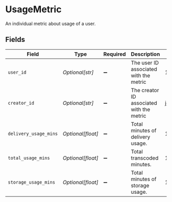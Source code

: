# UsageMetric

An individual metric about usage of a user.



## Fields

| Field                                     | Type                                      | Required                                  | Description                               | Example                                   |
| ----------------------------------------- | ----------------------------------------- | ----------------------------------------- | ----------------------------------------- | ----------------------------------------- |
| `user_id`                                 | *Optional[str]*                           | :heavy_minus_sign:                        | The user ID associated with the metric    | 1bde4o2i6xycudoy                          |
| `creator_id`                              | *Optional[str]*                           | :heavy_minus_sign:                        | The creator ID associated with the metric | john@doe.com                              |
| `delivery_usage_mins`                     | *Optional[float]*                         | :heavy_minus_sign:                        | Total minutes of delivery usage.          | 100                                       |
| `total_usage_mins`                        | *Optional[float]*                         | :heavy_minus_sign:                        | Total transcoded minutes.                 | 100                                       |
| `storage_usage_mins`                      | *Optional[float]*                         | :heavy_minus_sign:                        | Total minutes of storage usage.           | 100                                       |